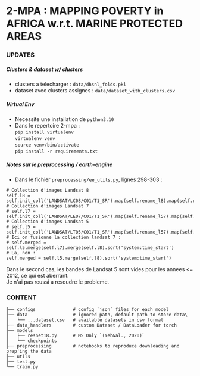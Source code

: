 # 2-MPA : MAPPING POVERTY in AFRICA w.r.t. MARINE PROTECTED AREAS

### UPDATES
##### Clusters & dataset w/ clusters
- clusters a telecharger : `data/dhsnl_folds.pkl`
- dataset avec clusters assignes : `data/dataset_with_clusters.csv`
##### Virtual Env 
- Necessite une installation de `python3.10` 
- Dans le repertoire 2-mpa :  
```pip install virtualenv```  
```virtualenv venv```  
```source venv/bin/activate```  
```pip install -r requirements.txt```
##### Notes sur le preprocessing / earth-engine
- Dans le fichier `preprocessing/ee_utils.py`, lignes 298-303 :  
```
# Collection d'images Landsat 8
self.l8 = self.init_coll('LANDSAT/LC08/C01/T1_SR').map(self.rename_l8).map(self.rescale_l8) 
# Collection d'images Landsat 7
# self.l7 = self.init_coll('LANDSAT/LE07/C01/T1_SR').map(self.rename_l57).map(self.rescale_l57)
# Collection d'images Landsat 5
# self.l5 = self.init_coll('LANDSAT/LT05/C01/T1_SR').map(self.rename_l57).map(self.rescale_l57)
# Ici on fusionne la collection landsat 7 :
# self.merged = self.l5.merge(self.l7).merge(self.l8).sort('system:time_start')
# La, non :
self.merged = self.l5.merge(self.l8).sort('system:time_start')
```
Dans le second cas, les bandes de Landsat 5 sont vides pour les annees <= 2012, ce qui est aberrant.  
Je n'ai pas reussi a resoudre le probleme.

### CONTENT

```
├── configs              # config `json` files for each model  
├── data                 # ignored path, default path to store data\
│   └── ...dataset.csv   # available datasets in csv format 
├── data_handlers        # custom Dataset / DataLoader for torch            
├── models                 
│   ├── resnet18.py      # MS Only `(Yeh&al., 2020)`  
│   └── checkpoints      
├── preprocessing        # notebooks to reproduce downloading and prep'ing the data   
├── utils 
├── test.py   
└── train.py                
```
